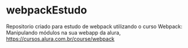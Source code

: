 # webpackEstudo

Repositorio criado para estudo de webpack utilizando o curso Webpack: Manipulando módulos na sua webapp da alura, https://cursos.alura.com.br/course/webpack
